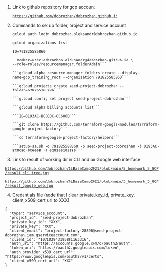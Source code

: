 1. Link to github repository for gcp account

    [```https://github.com/dobrozhan/dobrozhan.github.io```](https://github.com/dobrozhan/dobrozhan.github.io)

2. Commands to set up folder, project and service account

    ```gcloud auth login dobrozhan.oleksandr@dobrozhan.github.io```

    ```gcloud organizations list```

    ```ID=791825585860```

    ```gcloud organizations add-iam-policy-binding 791825585860 \
    --member=user:dobrozhan.oleksandr@dobrozhan.github.io \
    --role=roles/resourcemanager.folderAdmin```
  
    ```gcloud alpha resource-manager folders create --display-name=gcp_training_root --organization 791825585860```

    ```gcloud projects create seed-project-dobrozhan --folder=628265103286```

    ```gcloud config set project seed-project-dobrozhan```

    ```gcloud alpha billing accounts list```

    ```ID=0193AC-BC8CBC-0C606B```

    ```git clone https://github.com/terraform-google-modules/terraform-google-project-factory```

    ```cd terraform-google-project-factory/helpers```

    ```setup-sa.sh -o 791825585860 -p seed-project-dobrozhan -b 0193AC-BC8CBC-0C606B -f 628265103286```

3. Link to result of working dir in CLI and on Google web interface

[```https://github.com/dobrozhan/GLBaseCamp2021/blob/main/5_homework_5_GCP/result_cli_tree.jpg```](https://github.com/dobrozhan/GLBaseCamp2021/blob/main/5_homework_5_GCP/result_cli_tree.jpg)

[```https://github.com/dobrozhan/GLBaseCamp2021/blob/main/5_homework_5_GCP/result_google_web.jpg```](https://github.com/dobrozhan/GLBaseCamp2021/blob/main/5_homework_5_GCP/result_google_web.jpg)

4. Credentials file (node that I clear private_key_id, private_key, client_x509_cert_url to XXX)

```
{
  "type": "service_account",
  "project_id": "seed-project-dobrozhan",
  "private_key_id": "XXX",
  "private_key": "XXX",
  "client_email": "project-factory-28896@seed-project-dobrozhan.iam.gserviceaccount.com",
  "client_id": "107103943195881163316",
  "auth_uri": "https://accounts.google.com/o/oauth2/auth",
  "token_uri": "https://oauth2.googleapis.com/token",
  "auth_provider_x509_cert_url": "https://www.googleapis.com/oauth2/v1/certs",
  "client_x509_cert_url": "XXX"
}
```

